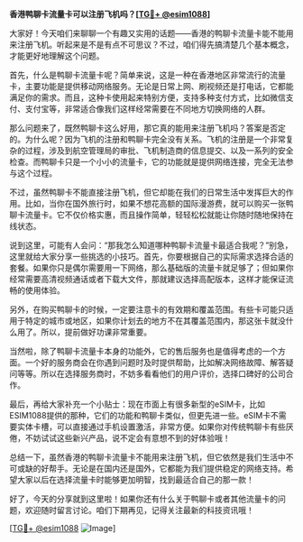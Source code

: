 **香港鸭聊卡流量卡可以注册飞机吗？[[TG💪+ @esim1088](https://t.me/s/esim1088)]**

大家好！今天咱们来聊聊一个有趣又实用的话题——香港的鸭聊卡流量卡能不能用来注册飞机。听起来是不是有点不可思议？不过，咱们得先搞清楚几个基本概念，才能更好地理解这个问题。

首先，什么是鸭聊卡流量卡呢？简单来说，这是一种在香港地区非常流行的流量卡，主要功能是提供移动网络服务。无论是日常上网、刷视频还是打电话，它都能满足你的需求。而且，这种卡使用起来特别方便，支持多种支付方式，比如微信支付、支付宝等，非常适合像我们这样经常需要在不同地方切换网络的人群。

那么问题来了，既然鸭聊卡这么好用，那它真的能用来注册飞机吗？答案是否定的。为什么呢？因为飞机的注册和鸭聊卡完全没有关系。飞机的注册是一个非常复杂的过程，涉及到航空管理局的审批、飞机制造商的信息提交、以及一系列的安全检查。而鸭聊卡只是一个小小的流量卡，它的功能就是提供网络连接，完全无法参与这个过程。

不过，虽然鸭聊卡不能直接注册飞机，但它却能在我们的日常生活中发挥巨大的作用。比如，当你在国外旅行时，如果不想花高额的国际漫游费，就可以购买一张鸭聊卡流量卡。它不仅价格实惠，而且操作简单，轻轻松松就能让你随时随地保持在线状态。

说到这里，可能有人会问：“那我怎么知道哪种鸭聊卡流量卡最适合我呢？”别急，这里就给大家分享一些挑选的小技巧。首先，你要根据自己的实际需求选择合适的套餐。如果你只是偶尔需要用一下网络，那么基础版的流量卡就足够了；但如果你经常需要高清视频通话或者下载大文件，那就建议选择高配版本，这样才能保证流畅的使用体验。

另外，在购买鸭聊卡的时候，一定要注意卡的有效期和覆盖范围。有些卡可能只适用于特定的城市或地区，如果你计划去的地方不在其覆盖范围内，那这张卡就没什么用了。所以，提前做好功课非常重要。

当然啦，除了鸭聊卡流量卡本身的功能外，它的售后服务也是值得考虑的一个方面。一个好的服务商会在你遇到问题时及时提供帮助，比如解决网络故障、解答疑问等等。所以在选择服务商时，不妨多看看他们的用户评价，选择口碑好的公司合作。

最后，再给大家补充一个小贴士：现在市面上有很多新型的eSIM卡，比如ESIM1088提供的那种，它们的功能和鸭聊卡类似，但更先进一些。eSIM卡不需要实体卡槽，可以直接通过手机设置激活，非常方便。如果你对传统鸭聊卡有些厌倦，不妨试试这些新兴产品，说不定会有意想不到的好体验哦！

总结一下，虽然香港的鸭聊卡流量卡不能用来注册飞机，但它依然是我们生活中不可或缺的好帮手。无论是在国内还是国外，它都能为我们提供稳定的网络支持。希望大家以后在选择流量卡时能够更加明智，找到最适合自己的那一款！

好了，今天的分享就到这里啦！如果你还有什么关于鸭聊卡或者其他流量卡的问题，欢迎随时留言讨论。咱们下期再见，记得关注最新的科技资讯哦！

[[TG💪+ @esim1088](https://t.me/s/esim1088) ![Image](https://i.postimg.cc/4NQfJmqS/Snipaste-2025-05-13-00-14-12.png)]